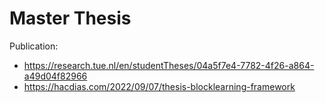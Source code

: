 # Master Thesis

Publication:
  - https://research.tue.nl/en/studentTheses/04a5f7e4-7782-4f26-a864-a49d04f82966
  - https://hacdias.com/2022/09/07/thesis-blocklearning-framework
